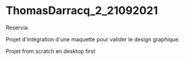 # ThomasDarracq_2_21092021
Reservia

Projet d'intégration d'une maquette pour valider le design graphique.

Projet from scratch en desktop first

